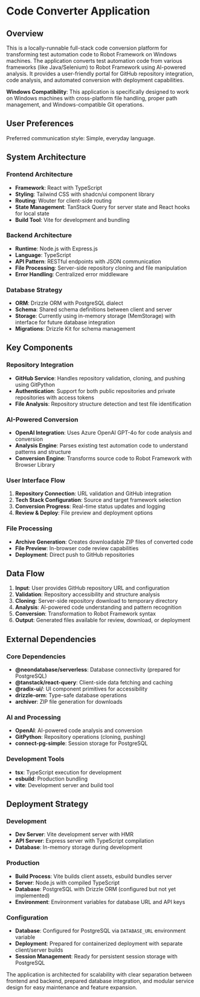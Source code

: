 # Code Converter Application

## Overview

This is a locally-runnable full-stack code conversion platform for transforming test automation code to Robot Framework on Windows machines. The application converts test automation code from various frameworks (like Java/Selenium) to Robot Framework using AI-powered analysis. It provides a user-friendly portal for GitHub repository integration, code analysis, and automated conversion with deployment capabilities.

**Windows Compatibility**: This application is specifically designed to work on Windows machines with cross-platform file handling, proper path management, and Windows-compatible Git operations.

## User Preferences

Preferred communication style: Simple, everyday language.

## System Architecture

### Frontend Architecture
- **Framework**: React with TypeScript
- **Styling**: Tailwind CSS with shadcn/ui component library
- **Routing**: Wouter for client-side routing
- **State Management**: TanStack Query for server state and React hooks for local state
- **Build Tool**: Vite for development and bundling

### Backend Architecture
- **Runtime**: Node.js with Express.js
- **Language**: TypeScript
- **API Pattern**: RESTful endpoints with JSON communication
- **File Processing**: Server-side repository cloning and file manipulation
- **Error Handling**: Centralized error middleware

### Database Strategy
- **ORM**: Drizzle ORM with PostgreSQL dialect
- **Schema**: Shared schema definitions between client and server
- **Storage**: Currently using in-memory storage (MemStorage) with interface for future database integration
- **Migrations**: Drizzle Kit for schema management

## Key Components

### Repository Integration
- **GitHub Service**: Handles repository validation, cloning, and pushing using GitPython
- **Authentication**: Support for both public repositories and private repositories with access tokens
- **File Analysis**: Repository structure detection and test file identification

### AI-Powered Conversion
- **OpenAI Integration**: Uses Azure OpenAI GPT-4o for code analysis and conversion
- **Analysis Engine**: Parses existing test automation code to understand patterns and structure
- **Conversion Engine**: Transforms source code to Robot Framework with Browser Library

### User Interface Flow
1. **Repository Connection**: URL validation and GitHub integration
2. **Tech Stack Configuration**: Source and target framework selection
3. **Conversion Progress**: Real-time status updates and logging
4. **Review & Deploy**: File preview and deployment options

### File Processing
- **Archive Generation**: Creates downloadable ZIP files of converted code
- **File Preview**: In-browser code review capabilities
- **Deployment**: Direct push to GitHub repositories

## Data Flow

1. **Input**: User provides GitHub repository URL and configuration
2. **Validation**: Repository accessibility and structure analysis
3. **Cloning**: Server-side repository download to temporary directory
4. **Analysis**: AI-powered code understanding and pattern recognition
5. **Conversion**: Transformation to Robot Framework syntax
6. **Output**: Generated files available for review, download, or deployment

## External Dependencies

### Core Dependencies
- **@neondatabase/serverless**: Database connectivity (prepared for PostgreSQL)
- **@tanstack/react-query**: Client-side data fetching and caching
- **@radix-ui/**: UI component primitives for accessibility
- **drizzle-orm**: Type-safe database operations
- **archiver**: ZIP file generation for downloads

### AI and Processing
- **OpenAI**: AI-powered code analysis and conversion
- **GitPython**: Repository operations (cloning, pushing)
- **connect-pg-simple**: Session storage for PostgreSQL

### Development Tools
- **tsx**: TypeScript execution for development
- **esbuild**: Production bundling
- **vite**: Development server and build tool

## Deployment Strategy

### Development
- **Dev Server**: Vite development server with HMR
- **API Server**: Express server with TypeScript compilation
- **Database**: In-memory storage during development

### Production
- **Build Process**: Vite builds client assets, esbuild bundles server
- **Server**: Node.js with compiled TypeScript
- **Database**: PostgreSQL with Drizzle ORM (configured but not yet implemented)
- **Environment**: Environment variables for database URL and API keys

### Configuration
- **Database**: Configured for PostgreSQL via `DATABASE_URL` environment variable
- **Deployment**: Prepared for containerized deployment with separate client/server builds
- **Session Management**: Ready for persistent session storage with PostgreSQL

The application is architected for scalability with clear separation between frontend and backend, prepared database integration, and modular service design for easy maintenance and feature expansion.